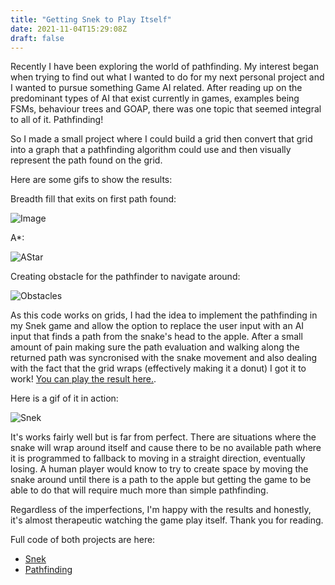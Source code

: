 ```yaml
---
title: "Getting Snek to Play Itself"
date: 2021-11-04T15:29:08Z
draft: false
---
```


Recently I have been exploring the world of pathfinding. My interest began when trying to find out what I wanted to do for my next personal project and I wanted to pursue something Game AI related. After reading up on the predominant types of AI that exist currently in games, examples being FSMs, behaviour trees and GOAP, there was one topic that seemed integral to all of it. Pathfinding!

So I made a small project where I could build a grid then convert that grid into a graph that a pathfinding algorithm could use and then visually represent the path found on the grid.

Here are some gifs to show the results:

Breadth fill that exits on first path found:

![Image](/BreadthFill.gif)

A\*:

![AStar](/AStar.gif)

Creating obstacle for the pathfinder to navigate around:

![Obstacles](/Obstacles.gif)

As this code works on grids, I had the idea to implement the pathfinding in my Snek game and allow the option to replace the user input with an AI input that finds a path from the snake's head to the apple. After a small amount of pain making sure the path evaluation and walking along the returned path was syncronised with the snake movement and also dealing with the fact that the grid wraps (effectively making it a donut) I got it to work! [You can play the result here.](https://play.unity.com/mg/other/snek-tgk7).

Here is a gif of it in action:

![Snek](/Snek.gif)

It's works fairly well but is far from perfect. There are situations where the snake will wrap around itself and cause there to be no available path where it is programmed to fallback to moving in a straight direction, eventually losing. A human player would know to try to create space by moving the snake around until there is a path to the apple but getting the game to be able to do that will require much more than simple pathfinding.

Regardless of the imperfections, I'm happy with the results and honestly, it's almost therapeutic watching the game play itself. Thank you for reading.

Full code of both projects are here:

-   [Snek](https://github.com/stuart-payne/Snek)
-   [Pathfinding](https://github.com/stuart-payne/Pathfinding)
